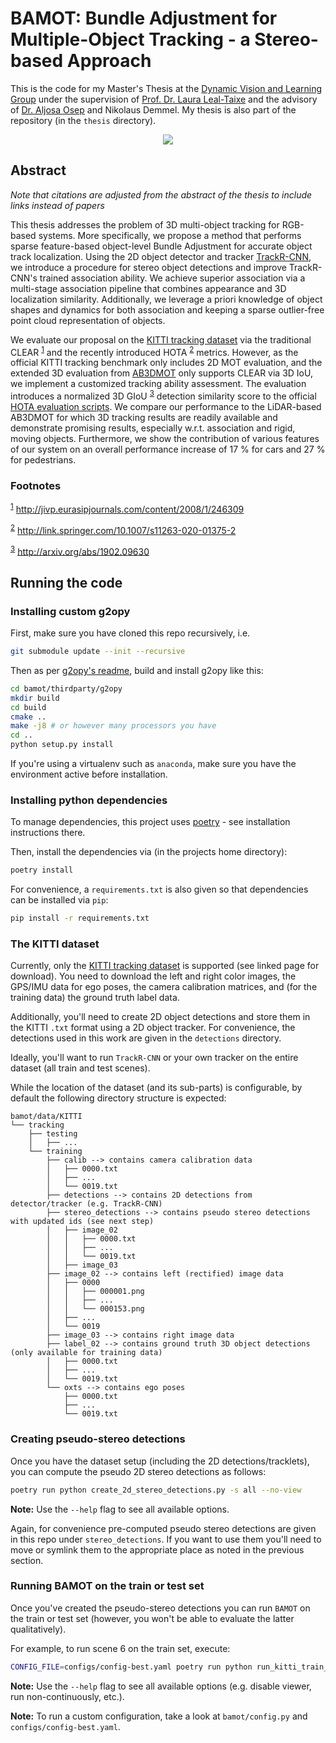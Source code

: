 # BAMOT: Bundle Adjustment for Multiple-Object Tracking - a Stereo-based Approach

This is the code for my Master's Thesis at the [Dynamic Vision and Learning Group](https://dvl.in.tum.de) under the supervision of [Prof. Dr. Laura Leal-Taixe](https://dvl.in.tum.de/team/lealtaixe/)
and the advisory of [Dr. Aljosa Osep](https://aljosaosep.github.io) and Nikolaus Demmel.
My thesis is also part of the repository (in the `thesis` directory).

<p align="center"><img src="visualization_example.gif"/></p>

## Abstract
_Note that citations are adjusted from the abstract of the thesis to include links instead of papers_

This thesis addresses the problem of 3D multi-object tracking for RGB-based systems.
More specifically, we propose a method that performs sparse feature-based object-level Bundle Adjustment for accurate object track localization.
Using the 2D object detector and tracker [TrackR-CNN](https://github.com/VisualComputingInstitute/TrackR-CNN), we introduce a procedure for stereo object detections and improve TrackR-CNN's trained association ability.
We achieve superior association via a multi-stage association pipeline that combines appearance and 3D localization similarity.
Additionally, we leverage a priori knowledge of object shapes and dynamics for both association and keeping a sparse outlier-free point cloud representation of objects.

We evaluate our proposal on the [KITTI tracking dataset](http://www.cvlibs.net/datasets/kitti/eval_tracking.php) via the traditional CLEAR <sup><a id="fnr.1" class="footref" href="#fn.1">1</a></sup> and the recently introduced HOTA <sup><a id="fnr.2" class="footref" href="#fn.2">2</a></sup> metrics.
However, as the official KITTI tracking benchmark only includes 2D MOT evaluation, and the extended 3D evaluation from [AB3DMOT](https://github.com/xinshuoweng/AB3DMOT) only supports CLEAR via 3D IoU, we implement a customized
tracking ability assessment.
The evaluation introduces a normalized 3D GIoU <sup><a id="fnr.3" class="footref" href="#fn.3">3</a></sup> detection similarity score to the official [HOTA evaluation scripts](https://github.com/JonathonLuiten/TrackEval).
We compare our performance to the LiDAR-based AB3DMOT for which 3D tracking results are readily available and demonstrate promising results, especially w.r.t. association and rigid, moving objects.
Furthermore, we show the contribution of various features of our system on an overall performance increase of 17 % for cars and 27 % for pedestrians.


### Footnotes

<sup><a id="fn.1" href="#fnr.1">1</a></sup> <http://jivp.eurasipjournals.com/content/2008/1/246309>

<sup><a id="fn.2" href="#fnr.2">2</a></sup> <http://link.springer.com/10.1007/s11263-020-01375-2>

<sup><a id="fn.3" href="#fnr.3">3</a></sup> <http://arxiv.org/abs/1902.09630>


## Running the code
### Installing custom g2opy
First, make sure you have cloned this repo recursively, i.e.
```bash
git submodule update --init --recursive
```

Then as per [g2opy's readme](https://github.com/uoip/g2opy#installation), build and install g2opy like this:
```bash
cd bamot/thirdparty/g2opy
mkdir build
cd build
cmake ..
make -j8 # or however many processors you have
cd ..
python setup.py install
```

If you're using a virtualenv such as `anaconda`, make sure you have the environment active before installation.


### Installing python dependencies

To manage dependencies, this project uses [poetry](https://github.com/python-poetry/poetry) - see installation instructions there.

Then, install the dependencies via (in the projects home directory):
```bash
poetry install
```

For convenience, a `requirements.txt` is also given so that dependencies can be installed via `pip`:
```bash
pip install -r requirements.txt
```

### The KITTI dataset
Currently, only the [KITTI tracking dataset](http://www.cvlibs.net/datasets/kitti/eval_tracking.php) is supported (see linked page for download).
You need to download the left and right color images, the GPS/IMU data for ego poses, the camera calibration matrices, and (for the training data) the ground truth label data. 

Additionally, you'll need to create 2D object detections and store them in the KITTI `.txt` format using a 2D object tracker.
For convenience, the detections used in this work are given in the `detections` directory.

Ideally, you'll want to run `TrackR-CNN` or your own tracker on the entire dataset (all train and test scenes).

While the location of the dataset (and its sub-parts) is configurable, by default the following directory structure is expected:
```
bamot/data/KITTI
└── tracking
    ├── testing
    │   ├── ...
    └── training
        ├── calib --> contains camera calibration data
        │   ├── 0000.txt
        │   ├── ...
        │   └── 0019.txt
        ├── detections --> contains 2D detections from detector/tracker (e.g. TrackR-CNN)
        ├── stereo_detections --> contains pseudo stereo detections with updated ids (see next step)
        │   ├── image_02
        │   │   ├── 0000.txt
        │   │   ├── ...
        │   │   └── 0019.txt
        │   ├── image_03
        ├── image_02 --> contains left (rectified) image data
        │   ├── 0000
        │   │   ├── 000001.png
        │   │   ├── ...
        │   │   └── 000153.png
        │   ├── ...
        │   └── 0019
        ├── image_03 --> contains right image data
        ├── label_02 --> contains ground truth 3D object detections (only available for training data)
        │   ├── 0000.txt
        │   ├── ...
        │   └── 0019.txt
        └── oxts --> contains ego poses
            ├── 0000.txt
            ├── ...
            └── 0019.txt
```

### Creating pseudo-stereo detections
Once you have the dataset setup (including the 2D detections/tracklets), you can compute the pseudo 2D stereo detections as follows:

```bash
poetry run python create_2d_stereo_detections.py -s all --no-view
```

__Note:__ Use the `--help` flag to see all available options.

Again, for convenience pre-computed pseudo stereo detections are given in this repo under `stereo_detections`.
If you want to use them you'll need to move or symlink them to the appropriate place as noted in the previous section.

### Running BAMOT on the train or test set
Once you've created the pseudo-stereo detections you can run `BAMOT` on the train or test set (however, you won't be able to evaluate the latter qualitatively).

For example, to run scene 6 on the train set, execute:
```bash
CONFIG_FILE=configs/config-best.yaml poetry run python run_kitti_train_mot.py --scene 6 --classes car -mp -c
```

__Note:__ Use the `--help` flag to see all available options (e.g. disable viewer, run non-continuously, etc.).

__Note:__ To run a custom configuration, take a look at `bamot/config.py` and `configs/config-best.yaml`.






